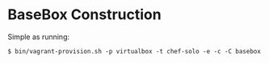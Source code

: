 # BaseBox Construction

Simple as running:
```
$ bin/vagrant-provision.sh -p virtualbox -t chef-solo -e -c -C basebox
```
